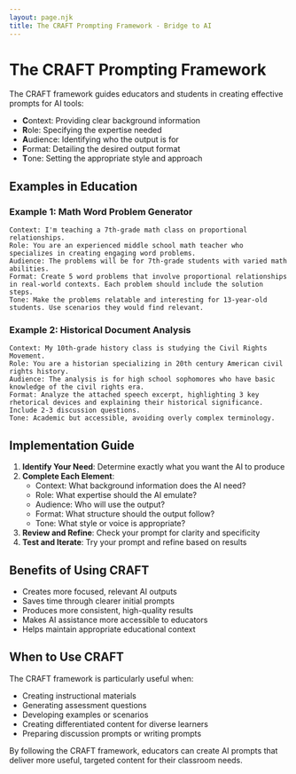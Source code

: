 ```yaml
---
layout: page.njk
title: The CRAFT Prompting Framework - Bridge to AI
---
```


# The CRAFT Prompting Framework

The CRAFT framework guides educators and students in creating effective prompts for AI tools:

- **C**ontext: Providing clear background information
- **R**ole: Specifying the expertise needed
- **A**udience: Identifying who the output is for 
- **F**ormat: Detailing the desired output format
- **T**one: Setting the appropriate style and approach

## Examples in Education

### Example 1: Math Word Problem Generator

```
Context: I'm teaching a 7th-grade math class on proportional relationships.
Role: You are an experienced middle school math teacher who specializes in creating engaging word problems.
Audience: The problems will be for 7th-grade students with varied math abilities.
Format: Create 5 word problems that involve proportional relationships in real-world contexts. Each problem should include the solution steps.
Tone: Make the problems relatable and interesting for 13-year-old students. Use scenarios they would find relevant.
```

### Example 2: Historical Document Analysis

```
Context: My 10th-grade history class is studying the Civil Rights Movement.
Role: You are a historian specializing in 20th century American civil rights history.
Audience: The analysis is for high school sophomores who have basic knowledge of the civil rights era.
Format: Analyze the attached speech excerpt, highlighting 3 key rhetorical devices and explaining their historical significance. Include 2-3 discussion questions.
Tone: Academic but accessible, avoiding overly complex terminology.
```

## Implementation Guide

1. **Identify Your Need**: Determine exactly what you want the AI to produce
2. **Complete Each Element**:
   - Context: What background information does the AI need?
   - Role: What expertise should the AI emulate?
   - Audience: Who will use the output?
   - Format: What structure should the output follow?
   - Tone: What style or voice is appropriate?
3. **Review and Refine**: Check your prompt for clarity and specificity
4. **Test and Iterate**: Try your prompt and refine based on results

## Benefits of Using CRAFT

- Creates more focused, relevant AI outputs
- Saves time through clearer initial prompts
- Produces more consistent, high-quality results
- Makes AI assistance more accessible to educators
- Helps maintain appropriate educational context

## When to Use CRAFT

The CRAFT framework is particularly useful when:

- Creating instructional materials
- Generating assessment questions
- Developing examples or scenarios
- Creating differentiated content for diverse learners
- Preparing discussion prompts or writing prompts

By following the CRAFT framework, educators can create AI prompts that deliver more useful, targeted content for their classroom needs.